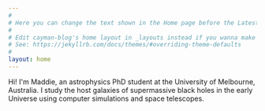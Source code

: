 ```yaml
---
#
# Here you can change the text shown in the Home page before the Latest Posts section.
#
# Edit cayman-blog's home layout in _layouts instead if you wanna make some changes
# See: https://jekyllrb.com/docs/themes/#overriding-theme-defaults
#
layout: home
---
```


Hi! I'm Maddie, an astrophysics PhD student at the University of Melbourne, Australia. I study the host galaxies of supermassive black holes in the early Universe using computer simulations and space telescopes.
